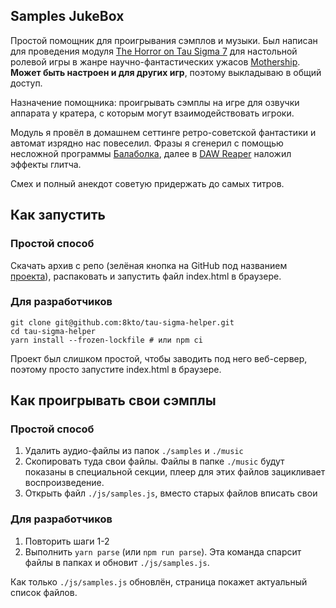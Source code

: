 Samples JukeBox
----

Простой помощник для проигрывания сэмплов и музыки. 
Был написан для проведения модуля [The Horror on Tau Sigma 7](https://www.drivethrurpg.com/product/367968/The-Horror-on-Tau-Sigma-7) для настольной ролевой игры в жанре научно-фантастических ужасов [Mothership](https://www.mothershiprpg.ru).
**Может быть настроен и для других игр**, поэтому выкладываю в общий доступ.

Назначение помощника: проигрывать сэмплы на игре для озвучки аппарата у кратера, с которым могут взаимодействовать игроки.

Модуль я провёл в домашнем сеттинге ретро-советской фантастики и автомат изрядно нас повеселил. Фразы я сгенерил с помощью несложной программы [Балаболка](https://ru.wikipedia.org/wiki/%D0%91%D0%B0%D0%BB%D0%B0%D0%B1%D0%BE%D0%BB%D0%BA%D0%B0), далее в [DAW Reaper](https://www.reaper.fm/) наложил эффекты глитча. 

Смех и полный анекдот советую придержать до самых титров. 

## Как запустить

### Простой способ
Скачать архив с репо (зелёная кнопка на GitHub под названием [проекта](https://github.com/8kto/tau-sigma-helper)), распаковать и запустить файл index.html в браузере.

### Для разработчиков
```
git clone git@github.com:8kto/tau-sigma-helper.git
cd tau-sigma-helper
yarn install --frozen-lockfile # или npm ci
```
Проект был слишком простой, чтобы заводить под него веб-сервер, поэтому просто запустите index.html в браузере.


## Как проигрывать свои сэмплы

### Простой способ
1. Удалить аудио-файлы из папок `./samples` и `./music`
2. Скопировать туда свои файлы. Файлы в папке `./music` будут показаны в специальной секции, плеер для этих файлов зацикливает воспроизведение. 
3. Открыть файл `./js/samples.js`, вместо старых файлов вписать свои 


### Для разработчиков
1. Повторить шаги 1-2
2. Выполнить `yarn parse` (или `npm run parse`). Эта команда спарсит файлы в папках и обновит `./js/samples.js`.


Как только `./js/samples.js` обновлён, страница покажет актуальный список файлов.
